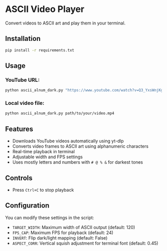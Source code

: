 # ASCII Video Player

Convert videos to ASCII art and play them in your terminal.

## Installation

```bash
pip install -r requirements.txt
```

## Usage

### YouTube URL:
```bash
python ascii_alnum_dark.py "https://www.youtube.com/watch?v=Q3_YxsWnjKg"
```

### Local video file:
```bash
python ascii_alnum_dark.py path/to/your/video.mp4
```

## Features

- Downloads YouTube videos automatically using yt-dlp
- Converts video frames to ASCII art using alphanumeric characters
- Real-time playback in terminal
- Adjustable width and FPS settings
- Uses mostly letters and numbers with `# @ % &` for darkest tones

## Controls

- Press `Ctrl+C` to stop playback

## Configuration

You can modify these settings in the script:

- `TARGET_WIDTH`: Maximum width of ASCII output (default: 120)
- `FPS_CAP`: Maximum FPS for playback (default: 24)
- `INVERT`: Flip dark/light mapping (default: False)
- `ASPECT_CORR`: Vertical squish adjustment for terminal font (default: 0.45)
